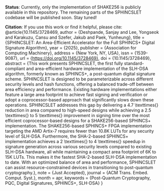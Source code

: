 **Status**:
Currently, only the implementation of SHAKE256 is publicly available in this repository.
The remaining parts of the SPHINCSLET codebase will be published soon. Stay tuned!

**Citation**:
If you use this work or find it helpful, please cite:
@article{10.1145/3728469,
author = {Deshpande, Sanjay and Lee, Yongseok and Karakuzu, Cansu and Szefer, Jakub and Paek, Yunheung},
title = {SPHINCSLET: An Area-Efficient Accelerator for the Full SPHINCS+ Digital Signature Algorithm},
year = {2025},
publisher = {Association for Computing Machinery},
address = {New York, NY, USA},
issn = {1539-9087},
url = {https://doi.org/10.1145/3728469},
doi = {10.1145/3728469},
abstract = {This work presents SPHINCSLET, the first fully standard-compliant and area-efficient hardware implementation of the SLH-DSA algorithm, formerly known as SPHINCS+, a post-quantum digital signature scheme. SPHINCSLET is designed to be parameterizable across different security levels and hash functions, offering a balanced trade-off between area efficiency and performance. Existing hardware implementations either feature a large area footprint to achieve fast signing and verification or adopt a coprocessor-based approach that significantly slows down these operations. SPHINCSLET addresses this gap by delivering a 4.7 \texttimes{} reduction in area compared to high-speed designs while achieving a 2.5 \texttimes{} to 5 \texttimes{} improvement in signing time over the most efficient coprocessor-based designs for a SHAKE256-based SPHINCS+ implementation. The SHAKE256-based SPHINCS+ FPGA implementation targeting the AMD Artix-7 requires fewer than 10.8K LUTs for any security level of SLH-DSA. Furthermore, the SHA-2-based SPHINCS+ implementation achieves a 2 \texttimes{} to 4 \texttimes{} speedup in signature generation across various security levels compared to existing SLH-DSA hardware, all while maintaining a compact area footprint of 6K to 15K LUTs. This makes it the fastest SHA-2-based SLH-DSA implementation to date. With an optimized balance of area and performance, SPHINCSLET can assist resource-constrained devices in transitioning to post-quantum cryptography.},
note = {Just Accepted},
journal = {ACM Trans. Embed. Comput. Syst.},
month = apr,
keywords = {Post-Quantum Cryptography, PQC, Digital Signatures, SPHINCS+, SLH-DSA}
}
